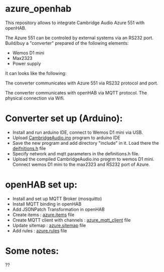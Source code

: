 # azure_openhab
This repository allows to integrate Cambridge Audio Azure 551 with openHAB. 

The Azure 551 can be controled by external systems via an RS232 port.
Build/buy a "converter" prepared of the following elements:

* Wemos D1 mini
* Max2323
* Power supply

It can looks like the following:



The converter communicates with Azure 551 via RS232 protocol and port.

The converter communicates with openHAB via MQTT protocol. The physical connection via Wifi.

# Converter set up (Arduino):
* Install and run arduino IDE, connect to Wemos D1 mini via USB.
* Upload [CambridgeAudio.ino](https://github.com/raf1000/azure_openhab/blob/main/Arduino/CambridgeAudio.ino) program to arduino IDE
* Save the new program and add directory "include" in it. Load there the [deifnitions.h](https://github.com/raf1000/azure_openhab/blob/main/Arduino/definitions.h) file
* Specify network and mqtt parameters in the definitions.h file.
* Upload the compiled CambridgeAudio.ino progrm to wemos D1 mini. Connect wemos D1 mini to the max2323 and RS232 port of Azure. 
# openHAB set up:
* Install and set up MQTT Broker (mosquitto)
* Install MQTT binding in openHAB
* Add JSONPatch Transformation in openHAB
* Create items : [azure.items](https://github.com/raf1000/azure_openhab/blob/main/openHAB/azure.items) file
* Create MQTT client with channels : [azure_mqtt_client](https://github.com/raf1000/azure_openhab/blob/main/openHAB/azure_mqtt_client) file
* Update sitemap : [azure.sitemap](https://github.com/raf1000/azure_openhab/blob/main/openHAB/azure.sitemap) file 
* Add rules : [azure.rules](https://github.com/raf1000/azure_openhab/blob/main/openHAB/azure.rules) file
# Some notes:
??
